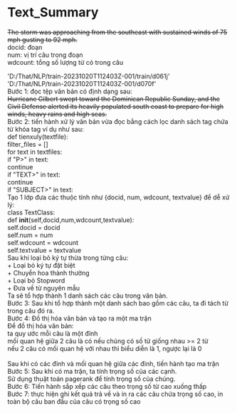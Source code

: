# Text_Summary
<s docid="AP880911-0016" num="10" wdcount="17"> The storm was approaching from the southeast with sustained winds of 75 mph gusting to 92 mph.</s> <br>
docid: đoạn <br>
num: vị trí câu trong đoạn<br>
wdcount: tổng số lượng từ có trong câu<br>

'D:/That/NLP/train-20231020T112403Z-001/train/d061j'<br>
 'D:/That/NLP/train-20231020T112403Z-001/d070f'<br>
Bước 1: đọc tệp văn bản có định dạng sau: <br>
	<s docid="AP880911-0016" num="9" wdcount="28"> Hurricane Gilbert swept toward the Dominican Republic Sunday, and the Civil Defense alerted its heavily populated south coast to prepare for high winds, heavy rains and high seas.</s><br>
Bước 2: tiến hành xử lý văn bản vừa đọc bằng cách lọc danh sách tag chứa từ khóa tag ví dụ như sau:<br>
	def tienxuly(textfile):<br>
		filter_files = []<br>
		for text in textfiles:<br>
			if "P>" in text:<br>
				continue<br>
			if "TEXT>" in text:<br>
				continue<br>
			if "SUBJECT>" in text:<br>
Tạo 1 lớp đưa các thuộc tính như {docid, num, wdcount, textvalue} để dễ xử lý:<br>
	class TextClass:<br>
		def __init__(self,docid,num,wdcount,textvalue):<br>
			self.docid = docid<br>
			self.num = num<br>
			self.wdcount = wdcount<br>
			self.textvalue = textvalue<br>
Sau khi loại bỏ ký tự thừa trong từng câu: <br>
	+ Loại bỏ ký tự đặt biệt<br>
	+ Chuyển hoa thành thường<br>
	+ Loại bỏ Stopword<br>
	+ Đưa về từ nguyên mẫu<br>
Ta sẽ tổ hợp thành 1 danh sách các câu trong văn bản.<br>
Bước 3: Sau khi tổ hợp thành một danh sách bao gồm các câu, ta đi tách từ trong câu đó ra.<br>
Bước 4: Đồ thị hóa văn bản và tạo ra một ma trận<br>
	Để đồ thị hóa văn bản: <br>
		ta quy ước mỗi câu là một đỉnh<br>
		mối quan hệ giữa 2 câu là có nếu chúng có số từ giống nhau >= 2 từ<br>
		nếu 2 câu có mối quan hệ với nhau thì biểu diễn là 1, ngược lại là 0	<br>	
	Sau khi có các đỉnh và mối quan hệ giữa các đỉnh, tiến hành tạo ma trận<br>
Bước 5: Sau khi có ma trận, ta tính trọng số của các cạnh.<br>
	Sử dụng thuật toán pagerank để tính trọng số của chúng.<br>
Bước 6: Tiến hành sắp xếp các câu theo trọng số từ cao xuống thấp<br>
Bước 7: thực hiện ghi kết quả trả về và in ra các câu chứa trọng số cao, in toàn bộ câu ban đầu của câu có trọng số cao<br>

